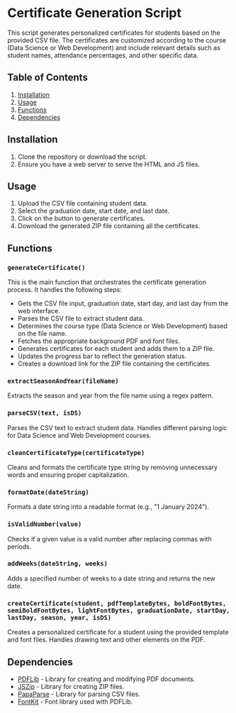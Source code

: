 # Certificate Generation Script

This script generates personalized certificates for students based on the provided CSV file. The certificates are customized according to the course (Data Science or Web Development) and include relevant details such as student names, attendance percentages, and other specific data.

## Table of Contents

1. [Installation](#installation)
2. [Usage](#usage)
3. [Functions](#functions)
4. [Dependencies](#dependencies)

## Installation

1. Clone the repository or download the script.
2. Ensure you have a web server to serve the HTML and JS files.

## Usage

1. Upload the CSV file containing student data.
2. Select the graduation date, start date, and last date.
3. Click on the button to generate certificates.
4. Download the generated ZIP file containing all the certificates.

## Functions

### `generateCertificate()`

This is the main function that orchestrates the certificate generation process. It handles the following steps:

- Gets the CSV file input, graduation date, start day, and last day from the web interface.
- Parses the CSV file to extract student data.
- Determines the course type (Data Science or Web Development) based on the file name.
- Fetches the appropriate background PDF and font files.
- Generates certificates for each student and adds them to a ZIP file.
- Updates the progress bar to reflect the generation status.
- Creates a download link for the ZIP file containing the certificates.

### `extractSeasonAndYear(fileName)`

Extracts the season and year from the file name using a regex pattern.

### `parseCSV(text, isDS)`

Parses the CSV text to extract student data. Handles different parsing logic for Data Science and Web Development courses.

### `cleanCertificateType(certificateType)`

Cleans and formats the certificate type string by removing unnecessary words and ensuring proper capitalization.

### `formatDate(dateString)`

Formats a date string into a readable format (e.g., "1 January 2024").

### `isValidNumber(value)`

Checks if a given value is a valid number after replacing commas with periods.

### `addWeeks(dateString, weeks)`

Adds a specified number of weeks to a date string and returns the new date.

### `createCertificate(student, pdfTemplateBytes, boldFontBytes, semiBoldFontBytes, lightFontBytes, graduationDate, startDay, lastDay, season, year, isDS)`

Creates a personalized certificate for a student using the provided template and font files. Handles drawing text and other elements on the PDF.

## Dependencies

- [PDFLib](https://pdf-lib.js.org/) - Library for creating and modifying PDF documents.
- [JSZip](https://stuk.github.io/jszip/) - Library for creating ZIP files.
- [PapaParse](https://www.papaparse.com/) - Library for parsing CSV files.
- [FontKit](https://github.com/foliojs/fontkit) - Font library used with PDFLib.
